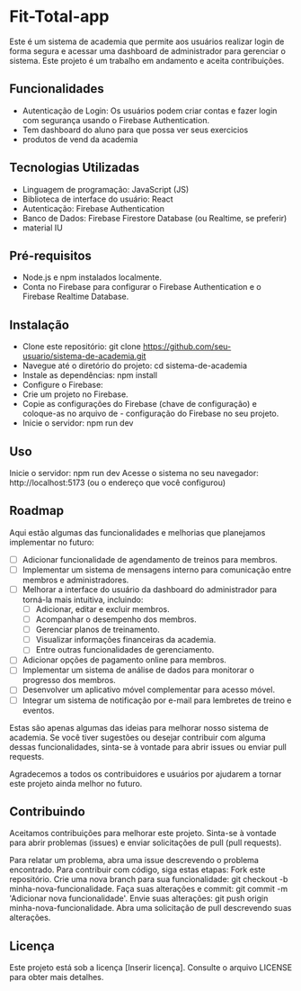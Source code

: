 # Fit-Total-app
Este é um sistema de academia que permite aos usuários realizar login de forma segura e acessar uma dashboard de administrador para gerenciar o sistema. Este projeto é um trabalho em andamento e aceita contribuições.

## Funcionalidades
- Autenticação de Login: Os usuários podem criar contas e fazer login com segurança usando o Firebase Authentication.
- Tem dashboard do aluno para que possa ver seus exercicios
- produtos de vend da academia
  
## Tecnologias Utilizadas
- Linguagem de programação: JavaScript (JS)
- Biblioteca de interface do usuário: React
- Autenticação: Firebase Authentication
- Banco de Dados: Firebase Firestore Database (ou Realtime, se preferir)
- material IU

## Pré-requisitos
- Node.js e npm instalados localmente.
- Conta no Firebase para configurar o Firebase Authentication e o Firebase Realtime Database.
  
## Instalação
- Clone este repositório: git clone https://github.com/seu-usuario/sistema-de-academia.git
- Navegue até o diretório do projeto: cd sistema-de-academia
- Instale as dependências: npm install
- Configure o Firebase:
- Crie um projeto no Firebase.
- Copie as configurações do Firebase (chave de configuração) e coloque-as no arquivo de - configuração do Firebase no seu projeto.
- Inicie o servidor: npm run dev

## Uso
Inicie o servidor: npm run dev
Acesse o sistema no seu navegador: http://localhost:5173 (ou o endereço que você configurou)

## Roadmap

Aqui estão algumas das funcionalidades e melhorias que planejamos implementar no futuro:

- [ ] Adicionar funcionalidade de agendamento de treinos para membros.
- [ ] Implementar um sistema de mensagens interno para comunicação entre membros e administradores.
- [ ] Melhorar a interface do usuário da dashboard do administrador para torná-la mais intuitiva, incluindo:
  - [ ] Adicionar, editar e excluir membros.
  - [ ] Acompanhar o desempenho dos membros.
  - [ ] Gerenciar planos de treinamento.
  - [ ] Visualizar informações financeiras da academia.
  - [ ] Entre outras funcionalidades de gerenciamento.
- [ ] Adicionar opções de pagamento online para membros.
- [ ] Implementar um sistema de análise de dados para monitorar o progresso dos membros.
- [ ] Desenvolver um aplicativo móvel complementar para acesso móvel.
- [ ] Integrar um sistema de notificação por e-mail para lembretes de treino e eventos.

Estas são apenas algumas das ideias para melhorar nosso sistema de academia. Se você tiver sugestões ou desejar contribuir com alguma dessas funcionalidades, sinta-se à vontade para abrir issues ou enviar pull requests.

Agradecemos a todos os contribuidores e usuários por ajudarem a tornar este projeto ainda melhor no futuro.


## Contribuindo
Aceitamos contribuições para melhorar este projeto. Sinta-se à vontade para abrir problemas (issues) e enviar solicitações de pull (pull requests).

Para relatar um problema, abra uma issue descrevendo o problema encontrado.
Para contribuir com código, siga estas etapas:
Fork este repositório.
Crie uma nova branch para sua funcionalidade: git checkout -b minha-nova-funcionalidade.
Faça suas alterações e commit: git commit -m 'Adicionar nova funcionalidade'.
Envie suas alterações: git push origin minha-nova-funcionalidade.
Abra uma solicitação de pull descrevendo suas alterações.

## Licença
Este projeto está sob a licença [Inserir licença]. Consulte o arquivo LICENSE para obter mais detalhes.
